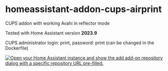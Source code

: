 # homeassistant-addon-cups-airprint
CUPS addon with working Avahi in reflector mode 

Tested with Home Assistant version **2023.9**

CUPS administrator login: print, password: print (can be changed in the Dockerfile)

[![Open your Home Assistant instance and show the add add-on repository dialog with a specific repository URL pre-filled.](https://my.home-assistant.io/badges/supervisor_add_addon_repository.svg)](https://my.home-assistant.io/redirect/supervisor_add_addon_repository/?repository_url=https%3A%2F%2Fgithub.com%2Fzajac-grzegorz%2Fhomeassistant-addon-cups-airprint)

